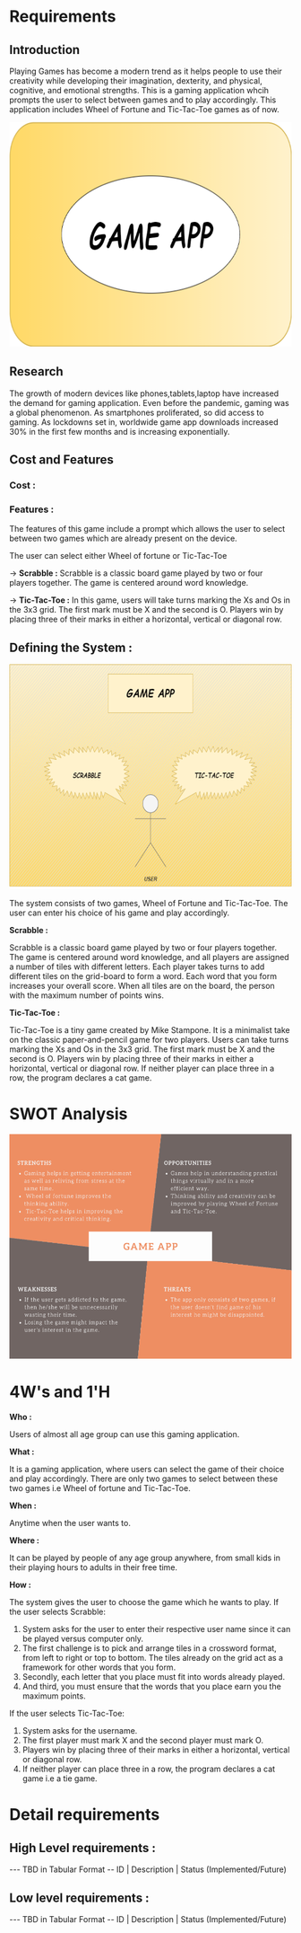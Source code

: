 # Requirements

## Introduction

Playing Games has become a modern trend as it helps people to use their creativity while developing their imagination, dexterity, and physical, cognitive, and emotional strengths.
This is a gaming application whcih prompts the user to select between games and to play accordingly. This application includes Wheel of Fortune and Tic-Tac-Toe games as of now.

<p align="center">
  <img width="600" height="400" src="game_1.png">
</p>

## Research

The growth of modern devices like phones,tablets,laptop have increased the demand for gaming application. Even before the pandemic, gaming was a global phenomenon. As smartphones proliferated, so did access to gaming. As lockdowns set in, worldwide game app downloads increased 30% in the first few months and is increasing exponentially.

## Cost and Features

### Cost :


### Features :
The features of this game include a prompt which allows the user to select between two games which are already present on the device.

The user can select either Wheel of fortune or Tic-Tac-Toe

-> **Scrabble :** Scrabble is a classic board game played by two or four players together. The game is centered around word knowledge.

-> **Tic-Tac-Toe :** In this game, users will take turns marking the Xs and Os in the 3x3 grid. The first mark must be X and the second is O. Players win by placing three of their marks in either a horizontal, vertical or diagonal row.

## Defining the System :

<p align="center">
  <img width="600" height="400" src="game_2.png">
</p>

The system consists of two games, Wheel of Fortune and Tic-Tac-Toe. The user can enter his choice of his game and play accordingly.

**Scrabble :**

Scrabble is a classic board game played by two or four players together. The game is centered around word knowledge, and all players are assigned a number of tiles with different letters. Each player takes turns to add different tiles on the grid-board to form a word. Each word that you form increases your overall score. When all tiles are on the board, the person with the maximum number of points wins.

**Tic-Tac-Toe :**

Tic-Tac-Toe is a tiny game created by Mike Stampone. It is a minimalist take on the classic paper-and-pencil game for two players. Users can take turns marking the Xs and Os in the 3x3 grid. The first mark must be X and the second is O. Players win by placing three of their marks in either a horizontal, vertical or diagonal row. If neither player can place three in a row, the program declares a cat game.

# SWOT Analysis 

<p align="center">
  <img width="600" height="400" src="game_3.png">
</p>

# 4W's and 1'H

**Who :**

Users of almost all age group can use this gaming application. 

**What :**

It is a gaming application, where users can select the game of their choice and play accordingly. There are only two games to select between  these two games i.e Wheel of fortune and Tic-Tac-Toe.

**When :**

Anytime when the user wants to.

**Where :**

It can be played by people of any age group anywhere, from small kids in their playing hours to adults in their free time.

**How :**

The system gives the user to choose the game which he wants to play. If the user selects Scrabble:

1. System asks for the user to enter their respective user name since it can be played versus computer only.
2.  The first challenge is to pick and arrange tiles in a crossword format, from left to right or top to bottom.
 The tiles already on the grid act as a framework for other words that you form.
 3. Secondly, each letter that you place must fit into words already played.
 4. And third, you must ensure that the words that you place earn you the maximum points.

If the user selects Tic-Tac-Toe:

1. System asks for the username.
2. The first player must mark X and the second player must mark O.
3. Players win by placing three of their marks in either a horizontal, vertical or diagonal row. 
4. If neither player can place three in a row, the program declares a cat game i.e a tie game. 

# Detail requirements
## High Level requirements :
--- TBD in Tabular Format -- ID | Description | Status (Implemented/Future)
## Low level requirements :
--- TBD in Tabular Format -- ID | Description | Status (Implemented/Future)
